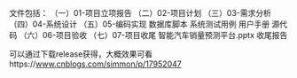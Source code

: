 文件包括：
（一）01-项目立项报告
（二）02-项目计划
（三）03-需求分析
（四）04-系统设计
（五）05-编码实现
数据库脚本
系统测试用例
用户手册
源代码
（六）06-项目验收
（七）07-项目收尾
智能汽车销量预测平台.pptx
收尾报告

可以通过下载release获得，大概效果可看https://www.cnblogs.com/simmon/p/17952047
